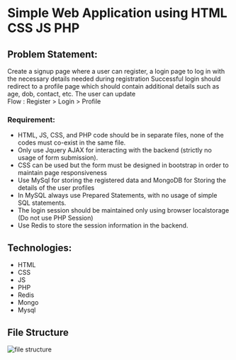 # Simple Web Application using HTML CSS JS PHP 
## Problem Statement:
Create a signup page where a user can register, a login page to
log in with the necessary details needed during registration
Successful login should redirect to a profile page which should
contain additional details such as age, dob, contact, etc. The user
can update
<br>
Flow : Register > Login > Profile 
<br>
### Requirement:
- HTML, JS, CSS, and PHP code should be in separate files, none of the
codes must co-exist in the same file.
- Only use Jquery AJAX for interacting with the backend (strictly no usage
of form submission).
- CSS can be used but the form must be designed in bootstrap in order to
maintain page responsiveness
- Use MySqI for storing the registered data and MongoDB for Storing the
details of the user profiles
- In MySQL always use Prepared Statements, with no usage of simple SQL
statements.
- The login session should be maintained only using browser localstorage
(Do not use PHP Session)
- Use Redis to store the session information in the backend.
## Technologies:
- HTML
- CSS
- JS
- PHP
- Redis
- Mongo
- Mysql

## File Structure

![file structure](assests/scrshots/image.png"Structure")
